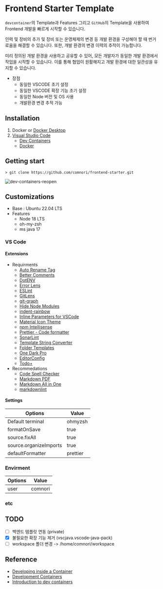 # Frontend Starter Template

`devcontainer`의 Template과 Features 그리고 `GitHub`의 Template을 사용하여 Frontend 개발을 빠르게 시작할 수 있습니다.

인력 및 장비의 추가 및 장비 또는 운영체제의 변경 등 개발 환경을 구성해야 할 때 번거로움을 해결할 수 있습니다. 또한, 개발 환경의 변경 이력의 추적이 가능합니다.

미리 정의된 개발 환경을 사용하고 공유할 수 있어, 모든 개발자가 동일한 개발 환경에서 작업을 시작할 수 있습니다. 이를 통해 협업이 원활해지고 개발 환경에 대한 일관성을 유지할 수 있습니다.

- 장점
  - 동일한 VSCODE 초기 설정
  - 동일한 VSCODE 확장 기능 초기 설정
  - 동일한 Node 버전 및 OS 사용
  - 개발환경 변경 추적 가능

## Installation

1. Docker or [Docker Desktop](https://www.docker.com/products/docker-desktop/)
2. [Visual Studio Code](https://code.visualstudio.com/)
    - [Dev Containers](vscode:extension/ms-vscode-remote.remote-containers)
    - [Docker](vscode:extension/ms-azuretools.vscode-docker)

## Getting start

```shell
> git clone https://github.com/comnori/frontend-starter.git
```

![dev-containers-reopen](https://code.visualstudio.com/assets/docs/devcontainers/create-dev-container/dev-containers-reopen.png)

## Customizations

- Base : Ubuntu 22.04 LTS
- Features
  - Node 18 LTS
  - oh-my-zsh
  - ms java 17

### VS Code

#### Extensions

- Requirments
  - [Auto Rename Tag](vscode:extension/formulahendry.auto-rename-tag)
  - [Better Comments](vscode:extension/aaron-bond.better-comments)
  - [DotENV](vscode:extension/mikestead.dotenv)
  - [Error Lens](vscode:extension/usernamehw.errorlens)
  - [ESLint](vscode:extension/dbaeumer.vscode-eslint)
  - [GitLens](vscode:extension/eamodio.gitlens)
  - [git-graph](vscode:extension/mhutchie.git-graph)
  - [Hide Node Modules](vscode:extension/chrisbibby.hide-node-modules)
  - [indent-rainbow](vscode:extension/oderwat.indent-rainbow)
  - [Inline Parameters for VSCode](vscode:extension/liamhammett.inline-parameters)
  - [Material Icon Theme](vscode:extension/PKief.material-icon-theme)
  - [npm Intellisense](vscode:extension/christian-kohler.npm-intellisense)
  - [Prettier - Code formatter](vscode:extension/esbenp.prettier-vscode)
  - [SonarLint](vscode:extension/SonarSource.sonarlint-vscode)
  - [Template String Converter](vscode:extension/meganrogge.template-string-converter)
  - [Folder Templates](vscode:extension/Huuums.vscode-fast-folder-structure)
  - [One Dark Pro](vscode:extension/zhuangtongfa.material-theme)
  - [EditorConfig](vscode:extension/EditorConfig.EditorConfig)
  - [Todo+](vscode:extension/fabiospampinato.vscode-todo-plus)
- Recommedations
  - [Code Spell Checker](vscode:extension/streetsidesoftware.code-spell-checker)
  - [Markdown PDF](vscode:extension/yzane.markdown-pdf)
  - [Markdown All in One](vscode:extension/yzhang.markdown-all-in-one)
  - [markdownlint](vscode:extension/DavidAnson.vscode-markdownlint)

#### Settings

|Options|Value|
|-|-|
|Default terminal|ohmyzsh|
|formatOnSave|true|
|source.fixAll|true|
|source.organizeImports|true|
|defaultFormatter|prettier|

### Envirment

|Options|Value|
|-|-|
|user|comnori|

### etc

## TODO

- [ ] 백엔드 템플릿 연동 (private)
- [x] 불필요한 확장 기능 제거 (vscjava.vscode-java-pack)
- [ ] workspace 폴더 변경 -> /home/comnori/workspace

## Reference

- [Developing inside a Container](https://code.visualstudio.com/docs/devcontainers/containers)
- [Development Containers](https://containers.dev/)
- [Introduction to dev containers](https://docs.github.com/en/codespaces/setting-up-your-project-for-codespaces/adding-a-dev-container-configuration/introduction-to-dev-containers)
